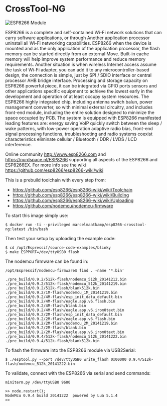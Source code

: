 # CrossTool-NG

![ESP8266 Module](https://mcuoneclipse.files.wordpress.com/2014/10/esp8266-module.png?w=584&h=552)
 
ESP8266 is a complete and self-contained Wi-Fi network solutions that can carry software applications, or through Another application processor uninstall all Wi-Fi networking capabilities. ESP8266 when the device is mounted and as the only application of the application processor, the flash memory can be started directly from an external Move. Built-in cache memory will help improve system performance and reduce memory requirements. Another situation is when wireless Internet access assume the task of Wi-Fi adapter, you can add it to any microcontroller-based design, the connection is simple, just by SPI / SDIO interface or central processor AHB bridge interface. Processing and storage capacity on ESP8266 powerful piece, it can be integrated via GPIO ports sensors and other applications specific equipment to achieve the lowest early in the development and operation of at least occupy system resources. The ESP8266 highly integrated chip, including antenna switch balun, power management converter, so with minimal external circuitry, and includes front-end module, including the entire solution designed to minimize the space occupied by PCB. The system is equipped with ESP8266 manifested leading features are: energy saving VoIP quickly switch between the sleep / wake patterns, with low-power operation adaptive radio bias, front-end signal processing functions, troubleshooting and radio systems coexist characteristics eliminate cellular / Bluetooth / DDR / LVDS / LCD interference.

Online community http://www.esp8266.com and https://nurdspace.nl/ESP8266 supporting all aspects of the ESP8266 and ESP8266EX. For more info see the wiki https://github.com/esp8266/esp8266-wiki/wiki

This is a prebuild toolchain with every step from:
 * https://github.com/esp8266/esp8266-wiki/wiki/Toolchain
 * https://github.com/esp8266/esp8266-wiki/wiki/Building
 * https://github.com/esp8266/esp8266-wiki/wiki/Uploading
 * https://github.com/nodemcu/nodemcu-firmware

To start this image simply use:

```
$ docker run -ti --privileged marcelmaatkamp/esp8266-crosstool-ng:latest /bin/bash
```

Then test your setup by uploading the example code:

```
$ cd /opt/Espressif/source-code-examples/blinky
$ make ESPPORT=/dev/ttyUSB0 flash
```

The nodemcu firmware can be found in:

```
/opt/Espressif/nodemcu-firmware$ find . -name '*.bin'

./pre_build/0.9.2/512k-flash/nodemcu_512k_20141212.bin
./pre_build/0.9.2/512k-flash/nodemcu_512k_20141219.bin
./pre_build/0.9.2/512k-flash/blank512k.bin
./pre_build/0.9.2/1M-flash/nodemcu_1M_20141219.bin
./pre_build/0.9.2/4M-flash/esp_init_data_default.bin
./pre_build/0.9.2/4M-flash/eagle.app.v6.flash.bin
./pre_build/0.9.2/4M-flash/blank.bin
./pre_build/0.9.2/4M-flash/eagle.app.v6.irom0text.bin
./pre_build/0.9.2/2M-flash/esp_init_data_default.bin
./pre_build/0.9.2/2M-flash/eagle.app.v6.flash.bin
./pre_build/0.9.2/2M-flash/nodemcu_2M_20141219.bin
./pre_build/0.9.2/2M-flash/blank.bin
./pre_build/0.9.2/2M-flash/eagle.app.v6.irom0text.bin
./pre_build/0.9.4/512k-flash/nodemcu_512k_20141222.bin
./pre_build/0.9.4/512k-flash/blank512k.bin
```

To flash the firmware into the ESP8266 module via USB2Serial:

```
$ ./esptool.py --port /dev/ttyUSB0 write_flash 0x00000 0.9.4/512k-flash/nodemcu_512k_20141222.bin
```

To validate, connect with the ESP8266 via serial and send commands:

```
miniterm.py /dev/ttyUSB0 9600

>> node.restart();
NodeMcu 0.9.4 build 20141222  powered by Lua 5.1.4
>>
```
